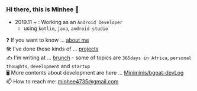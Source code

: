 ### Hi there, this is Minhee 👋

- 2019.11 ~ : Working as an `Android Developer`
  - using `kotlin`, `java`, `android studio`

❓ If you want to know ... [about me](https://www.notion.so/About-Me-8eb5d3cb33964714a2dbd1a5087c456a) <br>
🛠️ I've done these kinds of ... [projects](https://www.notion.so/Projects-b7391693a2e04ec3ba0777ac6d047c79) <br>
✍️ I'm writing at ... [brunch](https://brunch.co.kr/@miniblackgoat#works) - some of topics are `365days in Africa`, `personal thoughts`, `development` and `startup`<br>
🖥️ More contents about development are here ... [Miniminis/bgoat-devLog](https://github.com/Miniminis/bgoat-devLog)<br>
📫 How to reach me: <minhee4735@gmail.com> <br>


<!--
**Miniminis/Miniminis** is a ✨ _special_ ✨ repository because its `README.md` (this file) appears on your GitHub profile.

🌱 I’m currently learning and interested in ... [Spring Boot and JPA](https://github.com/Miniminis/spring-boot-study-note-2021)<br>
- 🔭 I’m currently working on ... 
- 🌱 I’m currently learning ... 
- 👯 I’m looking to collaborate on ...
- 🤔 I’m looking for help with ...
- 💬 Ask me about ...
- 📫 How to reach me: ...
- 😄 Pronouns: ...
- ⚡ Fun fact: ...
-->
